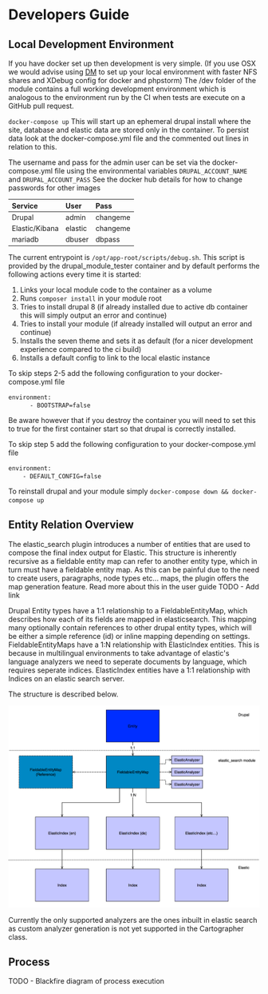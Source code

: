 # Developers Guide

## Local Development Environment

If you have docker set up then development is very simple. (If you use OSX we would advise using [DM](https://github.com/twhiston/dm) to set up your local environment with faster NFS shares and XDebug config for docker and phpstorm)
The /dev folder of the module contains a full working development environment which is analogous to the environment run by the CI when tests are execute on a GitHub pull request.

`docker-compose up`
This will start up an ephemeral drupal install where the site, database and elastic data are stored only in the container. To persist data look at the docker-compose.yml file and the commented out lines in relation to this.

The username and pass for the admin user can be set via the docker-compose.yml file using the environmental variables `DRUPAL_ACCOUNT_NAME` and `DRUPAL_ACCOUNT_PASS`
See the docker hub details for how to change passwords for other images

| Service        | User    | Pass     |
|:---------------|:--------|:---------|
| Drupal         | admin   | changeme |
| Elastic/Kibana | elastic | changeme |
| mariadb        | dbuser  | dbpass   |


The current entrypoint is `/opt/app-root/scripts/debug.sh`. This script is provided by the drupal_module_tester container and by default performs the following actions every time it is started:

1. Links your local module code to the container as a volume
2. Runs `composer install` in your module root
3. Tries to install drupal 8 (if already installed due to active db container this will simply output an error and continue)
4. Tries to install your module (if already installed will output an error and continue)
5. Installs the seven theme and sets it as default (for a nicer development experience compared to the ci build)
6. Installs a default config to link to the local elastic instance

To skip steps 2-5 add the following configuration to your docker-compose.yml file
```
environment:
      - BOOTSTRAP=false
```
Be aware however that if you destroy the container you will need to set this to true for the first container start so that drupal is correctly installed.

To skip step 5 add the following configuration to your docker-compose.yml file
```
environment:
    - DEFAULT_CONFIG=false
```

To reinstall drupal and your module simply `docker-compose down && docker-compose up`

## Entity Relation Overview

The elastic_search plugin introduces a number of entities that are used to compose the final index output for Elastic.
This structure is inherently recursive as a fieldable entity map can refer to another entity type, which in turn must have a fieldable entity map.
As this can be painful due to the need to create users, paragraphs, node types etc... maps, the plugin offers the map generation feature. Read more about this in the user guide
TODO - Add link

Drupal Entity types have a 1:1 relationship to a FieldableEntityMap, which describes how each of its fields are mapped in elasticsearch. This mapping many optionally contain references to other drupal entity types, which will be either a simple reference (id) or inline mapping depending on settings.
FieldableEntityMaps have a 1:N relationship with ElasticIndex entities. This is because in multilingual environments to take advantage of elastic's language analyzers we need to seperate documents by language, which requires seperate indices.
ElasticIndex entities have a 1:1 relationship with Indices on an elastic search server.

The structure is described below.

![alt text](./../images/Overview.png "Overview")

Currently the only supported analyzers are the ones inbuilt in elastic search as custom analyzer generation is not yet supported in the Cartographer class.

## Process

TODO - Blackfire diagram of process execution